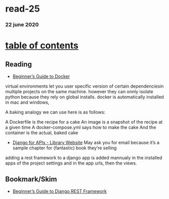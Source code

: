 # read-25
### 22 june 2020
# [table of contents](https://h-griffin.github.io/reading-notes-401/)

## Reading
- [Beginner’s Guide to Docker](https://wsvincent.com/beginners-guide-to-docker/)

virtual environments let you user specific version of certain dependenciesin multiple projects on the same machine. however they can onnly isolate python because they rely on global installs. docker is automatically installed in mac and windows, 

A baking analogy we can use here is as follows:

A Dockerfile is the recipe for a cake
An image is a snapshot of the recipe at a given time
A docker-compose.yml says how to make the cake
And the container is the actual, baked cake

- [Django for APIs - Library Website](https://djangoforapis.com/library-website-and-api/)
May ask you for email because it’s a sample chapter for (fantastic) book they’re selling

adding a rest framework to a django app is added mannualy in the installed apps of the project settings and in the app urls, then the views. 

## Bookmark/Skim
- [Beginner’s Guide to Django REST Framework](https://wsvincent.com/official-django-rest-framework-tutorial-beginners-guide/)
